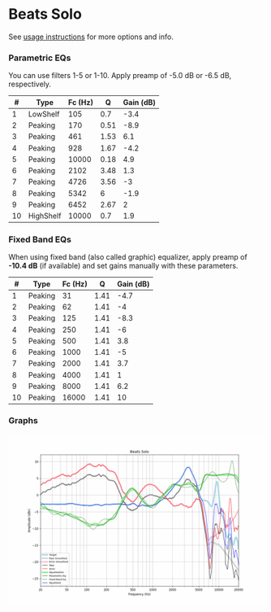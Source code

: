 # Beats Solo
See [usage instructions](https://github.com/jaakkopasanen/AutoEq#usage) for more options and info.

### Parametric EQs
You can use filters 1-5 or 1-10. Apply preamp of -5.0 dB or -6.5 dB, respectively.

|   # | Type      |   Fc (Hz) |    Q |   Gain (dB) |
|-----|-----------|-----------|------|-------------|
|   1 | LowShelf  |       105 | 0.7  |        -3.4 |
|   2 | Peaking   |       170 | 0.51 |        -8.9 |
|   3 | Peaking   |       461 | 1.53 |         6.1 |
|   4 | Peaking   |       928 | 1.67 |        -4.2 |
|   5 | Peaking   |     10000 | 0.18 |         4.9 |
|   6 | Peaking   |      2102 | 3.48 |         1.3 |
|   7 | Peaking   |      4726 | 3.56 |        -3   |
|   8 | Peaking   |      5342 | 6    |        -1.9 |
|   9 | Peaking   |      6452 | 2.67 |         2   |
|  10 | HighShelf |     10000 | 0.7  |         1.9 |

### Fixed Band EQs
When using fixed band (also called graphic) equalizer, apply preamp of **-10.4 dB** (if available) and set gains manually with these parameters.

|   # | Type    |   Fc (Hz) |    Q |   Gain (dB) |
|-----|---------|-----------|------|-------------|
|   1 | Peaking |        31 | 1.41 |        -4.7 |
|   2 | Peaking |        62 | 1.41 |        -4   |
|   3 | Peaking |       125 | 1.41 |        -8.3 |
|   4 | Peaking |       250 | 1.41 |        -6   |
|   5 | Peaking |       500 | 1.41 |         3.8 |
|   6 | Peaking |      1000 | 1.41 |        -5   |
|   7 | Peaking |      2000 | 1.41 |         3.7 |
|   8 | Peaking |      4000 | 1.41 |         1   |
|   9 | Peaking |      8000 | 1.41 |         6.2 |
|  10 | Peaking |     16000 | 1.41 |        10   |

### Graphs
![](./Beats%20Solo.png)
